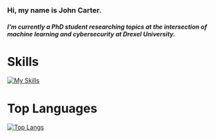 ### Hi, my name is John Carter.

##### I'm currently a PhD student researching topics at the intersection of machine learning and cybersecurity at Drexel University.

# Skills
[![My Skills](https://skillicons.dev/icons?i=python,tensorflow,pytorch,raspberrypi,selenium,c,cpp,postgres,js,jquery,django,html,css,bootstrap,flask)](https://skillicons.dev)


# Top Languages
[![Top Langs](https://github-readme-stats.vercel.app/api/top-langs/?username=johnmcarter)](https://github.com/johnmcarter/github-readme-stats)
